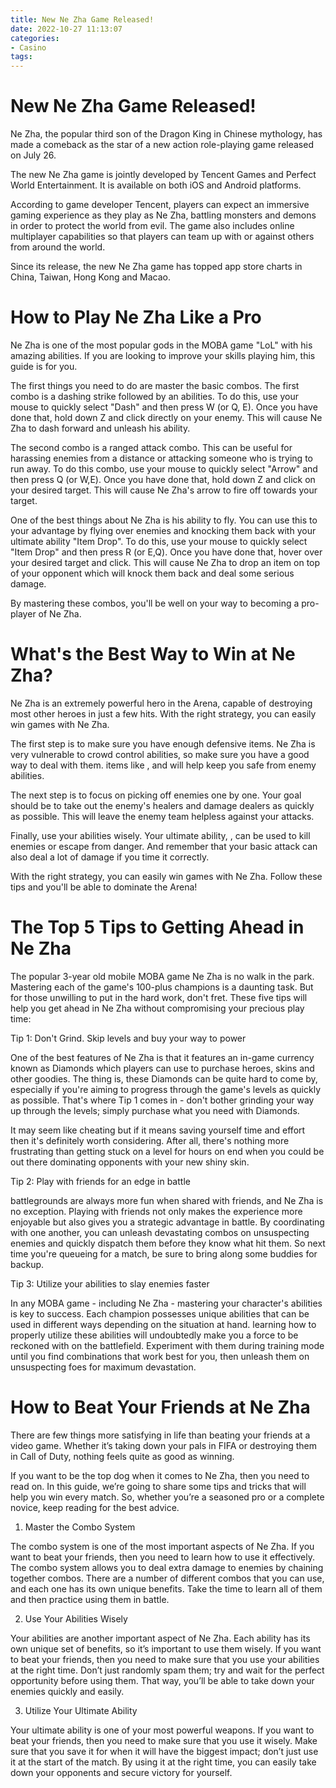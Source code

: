 ```yaml
---
title: New Ne Zha Game Released!
date: 2022-10-27 11:13:07
categories:
- Casino
tags:
---
```



#  New Ne Zha Game Released!

Ne Zha, the popular third son of the Dragon King in Chinese mythology, has made a comeback as the star of a new action role-playing game released on July 26.

The new Ne Zha game is jointly developed by Tencent Games and Perfect World Entertainment. It is available on both iOS and Android platforms.

According to game developer Tencent, players can expect an immersive gaming experience as they play as Ne Zha, battling monsters and demons in order to protect the world from evil. The game also includes online multiplayer capabilities so that players can team up with or against others from around the world.

Since its release, the new Ne Zha game has topped app store charts in China, Taiwan, Hong Kong and Macao.

#  How to Play Ne Zha Like a Pro

Ne Zha is one of the most popular gods in the MOBA game "LoL" with his amazing abilities. If you are looking to improve your skills playing him, this guide is for you.

The first things you need to do are master the basic combos. The first combo is a dashing strike followed by an abilities. To do this, use your mouse to quickly select "Dash" and then press W (or Q, E). Once you have done that, hold down Z and click directly on your enemy. This will cause Ne Zha to dash forward and unleash his ability.

The second combo is a ranged attack combo. This can be useful for harassing enemies from a distance or attacking someone who is trying to run away. To do this combo, use your mouse to quickly select "Arrow" and then press Q (or W,E). Once you have done that, hold down Z and click on your desired target. This will cause Ne Zha's arrow to fire off towards your target.

One of the best things about Ne Zha is his ability to fly. You can use this to your advantage by flying over enemies and knocking them back with your ultimate ability "Item Drop". To do this, use your mouse to quickly select "Item Drop" and then press R (or E,Q). Once you have done that, hover over your desired target and click. This will cause Ne Zha to drop an item on top of your opponent which will knock them back and deal some serious damage.

By mastering these combos, you'll be well on your way to becoming a pro-player of Ne Zha.

#  What's the Best Way to Win at Ne Zha?

Ne Zha is an extremely powerful hero in the Arena, capable of destroying most other heroes in just a few hits. With the right strategy, you can easily win games with Ne Zha.

The first step is to make sure you have enough defensive items. Ne Zha is very vulnerable to crowd control abilities, so make sure you have a good way to deal with them. items like , and will help keep you safe from enemy abilities.

The next step is to focus on picking off enemies one by one. Your goal should be to take out the enemy's healers and damage dealers as quickly as possible. This will leave the enemy team helpless against your attacks.

Finally, use your abilities wisely. Your ultimate ability, , can be used to kill enemies or escape from danger. And remember that your basic attack can also deal a lot of damage if you time it correctly.

With the right strategy, you can easily win games with Ne Zha. Follow these tips and you'll be able to dominate the Arena!

#  The Top 5 Tips to Getting Ahead in Ne Zha

The popular 3-year old mobile MOBA game Ne Zha is no walk in the park. Mastering each of the game's 100-plus champions is a daunting task. But for those unwilling to put in the hard work, don't fret. These five tips will help you get ahead in Ne Zha without compromising your precious play time:

Tip 1: Don't Grind. Skip levels and buy your way to power

One of the best features of Ne Zha is that it features an in-game currency known as Diamonds which players can use to purchase heroes, skins and other goodies. The thing is, these Diamonds can be quite hard to come by, especially if you're aiming to progress through the game's levels as quickly as possible. That's where Tip 1 comes in - don't bother grinding your way up through the levels; simply purchase what you need with Diamonds.

It may seem like cheating but if it means saving yourself time and effort then it's definitely worth considering. After all, there's nothing more frustrating than getting stuck on a level for hours on end when you could be out there dominating opponents with your new shiny skin.

Tip 2: Play with friends for an edge in battle

 battlegrounds are always more fun when shared with friends, and Ne Zha is no exception. Playing with friends not only makes the experience more enjoyable but also gives you a strategic advantage in battle. By coordinating with one another, you can unleash devastating combos on unsuspecting enemies and quickly dispatch them before they know what hit them. So next time you're queueing for a match, be sure to bring along some buddies for backup.

Tip 3: Utilize your abilities to slay enemies faster

In any MOBA game - including Ne Zha - mastering your character's abilities is key to success. Each champion possesses unique abilities that can be used in different ways depending on the situation at hand. learning how to properly utilize these abilities will undoubtedly make you a force to be reckoned with on the battlefield. Experiment with them during training mode until you find combinations that work best for you, then unleash them on unsuspecting foes for maximum devastation.

#  How to Beat Your Friends at Ne Zha

There are few things more satisfying in life than beating your friends at a video game. Whether it’s taking down your pals in FIFA or destroying them in Call of Duty, nothing feels quite as good as winning.

If you want to be the top dog when it comes to Ne Zha, then you need to read on. In this guide, we’re going to share some tips and tricks that will help you win every match. So, whether you’re a seasoned pro or a complete novice, keep reading for the best advice.

1) Master the Combo System

The combo system is one of the most important aspects of Ne Zha. If you want to beat your friends, then you need to learn how to use it effectively. The combo system allows you to deal extra damage to enemies by chaining together combos. There are a number of different combos that you can use, and each one has its own unique benefits. Take the time to learn all of them and then practice using them in battle.

2) Use Your Abilities Wisely

Your abilities are another important aspect of Ne Zha. Each ability has its own unique set of benefits, so it’s important to use them wisely. If you want to beat your friends, then you need to make sure that you use your abilities at the right time. Don’t just randomly spam them; try and wait for the perfect opportunity before using them. That way, you’ll be able to take down your enemies quickly and easily.

3) Utilize Your Ultimate Ability

Your ultimate ability is one of your most powerful weapons. If you want to beat your friends, then you need to make sure that you use it wisely. Make sure that you save it for when it will have the biggest impact; don’t just use it at the start of the match. By using it at the right time, you can easily take down your opponents and secure victory for yourself.